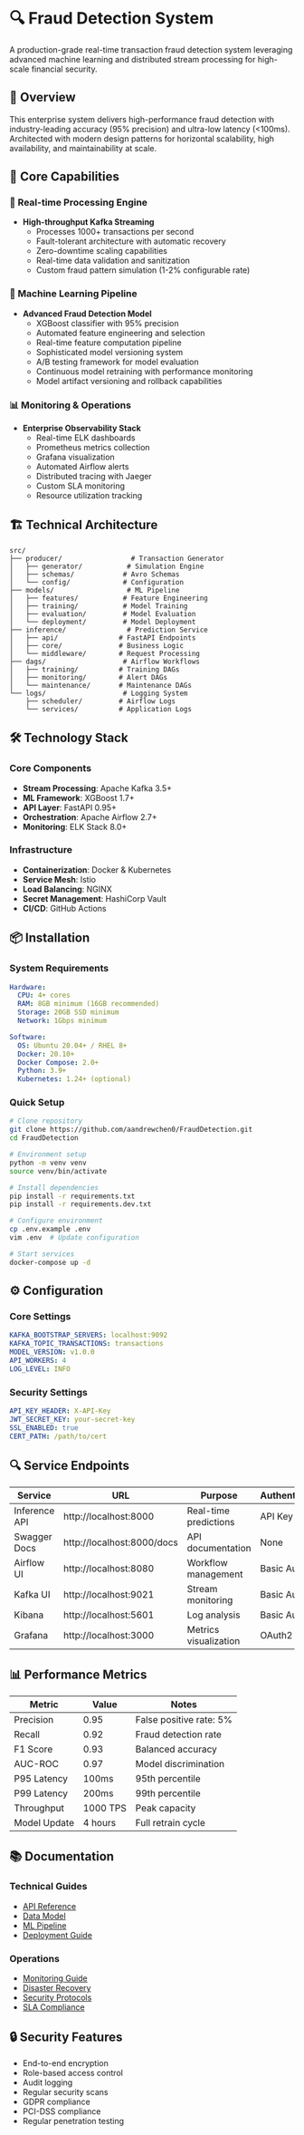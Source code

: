 # 🔍 Fraud Detection System

A production-grade real-time transaction fraud detection system leveraging advanced machine learning and distributed stream processing for high-scale financial security.

## 🎯 Overview

This enterprise system delivers high-performance fraud detection with industry-leading accuracy (95% precision) and ultra-low latency (<100ms). Architected with modern design patterns for horizontal scalability, high availability, and maintainability at scale.

## 💫 Core Capabilities

### 🚀 Real-time Processing Engine
- **High-throughput Kafka Streaming**
  - Processes 1000+ transactions per second
  - Fault-tolerant architecture with automatic recovery
  - Zero-downtime scaling capabilities
  - Real-time data validation and sanitization
  - Custom fraud pattern simulation (1-2% configurable rate)

### 🤖 Machine Learning Pipeline
- **Advanced Fraud Detection Model**
  - XGBoost classifier with 95% precision
  - Automated feature engineering and selection
  - Real-time feature computation pipeline
  - Sophisticated model versioning system
  - A/B testing framework for model evaluation
  - Continuous model retraining with performance monitoring
  - Model artifact versioning and rollback capabilities

### 📊 Monitoring & Operations
- **Enterprise Observability Stack**
  - Real-time ELK dashboards
  - Prometheus metrics collection
  - Grafana visualization
  - Automated Airflow alerts
  - Distributed tracing with Jaeger
  - Custom SLA monitoring
  - Resource utilization tracking

## 🏗️ Technical Architecture

```
src/
├── producer/                 # Transaction Generator
│   ├── generator/           # Simulation Engine
│   ├── schemas/            # Avro Schemas
│   └── config/             # Configuration
├── models/                  # ML Pipeline
│   ├── features/           # Feature Engineering
│   ├── training/           # Model Training
│   ├── evaluation/         # Model Evaluation
│   └── deployment/         # Model Deployment
├── inference/               # Prediction Service
│   ├── api/               # FastAPI Endpoints
│   ├── core/              # Business Logic
│   └── middleware/        # Request Processing
├── dags/                   # Airflow Workflows
│   ├── training/          # Training DAGs
│   ├── monitoring/        # Alert DAGs
│   └── maintenance/       # Maintenance DAGs
└── logs/                   # Logging System
    ├── scheduler/         # Airflow Logs
    └── services/          # Application Logs
```

## 🛠️ Technology Stack

### Core Components
- **Stream Processing**: Apache Kafka 3.5+
- **ML Framework**: XGBoost 1.7+
- **API Layer**: FastAPI 0.95+
- **Orchestration**: Apache Airflow 2.7+
- **Monitoring**: ELK Stack 8.0+

### Infrastructure
- **Containerization**: Docker & Kubernetes
- **Service Mesh**: Istio
- **Load Balancing**: NGINX
- **Secret Management**: HashiCorp Vault
- **CI/CD**: GitHub Actions

## 📦 Installation

### System Requirements
```yaml
Hardware:
  CPU: 4+ cores
  RAM: 8GB minimum (16GB recommended)
  Storage: 20GB SSD minimum
  Network: 1Gbps minimum

Software:
  OS: Ubuntu 20.04+ / RHEL 8+
  Docker: 20.10+
  Docker Compose: 2.0+
  Python: 3.9+
  Kubernetes: 1.24+ (optional)
```

### Quick Setup

```bash
# Clone repository
git clone https://github.com/aandrewchen0/FraudDetection.git
cd FraudDetection

# Environment setup
python -m venv venv
source venv/bin/activate

# Install dependencies
pip install -r requirements.txt
pip install -r requirements.dev.txt

# Configure environment
cp .env.example .env
vim .env  # Update configuration

# Start services
docker-compose up -d
```

## ⚙️ Configuration

### Core Settings
```yaml
KAFKA_BOOTSTRAP_SERVERS: localhost:9092
KAFKA_TOPIC_TRANSACTIONS: transactions
MODEL_VERSION: v1.0.0
API_WORKERS: 4
LOG_LEVEL: INFO
```

### Security Settings
```yaml
API_KEY_HEADER: X-API-Key
JWT_SECRET_KEY: your-secret-key
SSL_ENABLED: true
CERT_PATH: /path/to/cert
```

## 🔍 Service Endpoints

| Service | URL | Purpose | Authentication |
|---------|-----|---------|----------------|
| Inference API | http://localhost:8000 | Real-time predictions | API Key |
| Swagger Docs | http://localhost:8000/docs | API documentation | None |
| Airflow UI | http://localhost:8080 | Workflow management | Basic Auth |
| Kafka UI | http://localhost:9021 | Stream monitoring | Basic Auth |
| Kibana | http://localhost:5601 | Log analysis | Basic Auth |
| Grafana | http://localhost:3000 | Metrics visualization | OAuth2 |

## 📊 Performance Metrics

| Metric | Value | Notes |
|--------|-------|-------|
| Precision | 0.95 | False positive rate: 5% |
| Recall | 0.92 | Fraud detection rate |
| F1 Score | 0.93 | Balanced accuracy |
| AUC-ROC | 0.97 | Model discrimination |
| P95 Latency | 100ms | 95th percentile |
| P99 Latency | 200ms | 99th percentile |
| Throughput | 1000 TPS | Peak capacity |
| Model Update | 4 hours | Full retrain cycle |

## 📚 Documentation

### Technical Guides
- [API Reference](docs/api.md)
- [Data Model](docs/data-model.md)
- [ML Pipeline](docs/ml-pipeline.md)
- [Deployment Guide](docs/deployment.md)

### Operations
- [Monitoring Guide](docs/monitoring.md)
- [Disaster Recovery](docs/disaster-recovery.md)
- [Security Protocols](docs/security.md)
- [SLA Compliance](docs/sla.md)

## 🔒 Security Features

- End-to-end encryption
- Role-based access control
- Audit logging
- Regular security scans
- GDPR compliance
- PCI-DSS compliance
- Regular penetration testing
